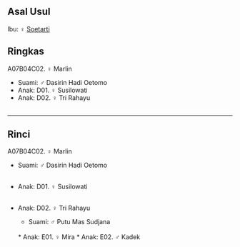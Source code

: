 ## Asal Usul

Ibu: ♀ [Soetarti][up] 

## Ringkas

A07B04C02. ♀ Marlin 
	<br/>

*	Suami: ♂ Dasirin Hadi Oetomo
	<br/>
*	Anak: D01. ♀ Susilowati
*	Anak: D02. ♀ Tri Rahayu
	<br/><br/>

-- -- --

## Rinci

A07B04C02. ♀ Marlin 
	<br/>

*	Suami: ♂ Dasirin Hadi Oetomo
	<br/><br/>

*	Anak: D01. ♀ Susilowati
	<br/><br/>

*	Anak: D02. ♀ Tri Rahayu
	*	Suami: ♂ Putu Mas Sudjana
	<br/>
	*	Anak: E01. ♀ Mira
	*	Anak: E02. ♂ Kadek
	<br/><br/>

[up]: https://github.com/epsi-rns/gitodipuro/blob/master/tree/A07/B04.md

